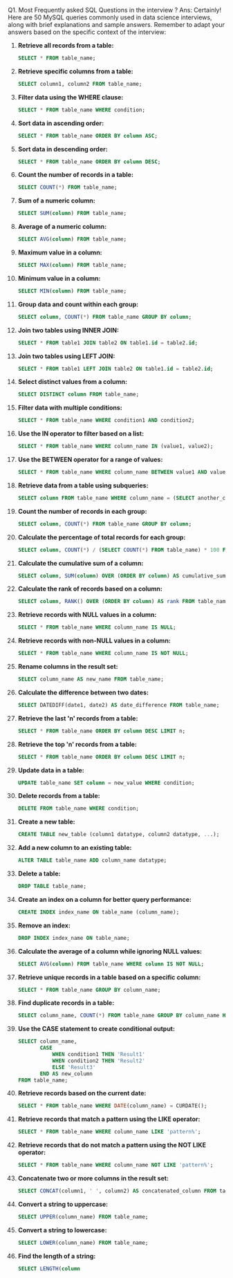 Q1. Most Frequently asked SQL Questions in the interview ?
Ans: Certainly! Here are 50 MySQL queries commonly used in data science interviews, along with brief explanations and sample answers. Remember to adapt your answers based on the specific context of the interview:

1. **Retrieve all records from a table:**
   
   ```sql
   SELECT * FROM table_name;
   ```

2. **Retrieve specific columns from a table:**

   ```sql
   SELECT column1, column2 FROM table_name;
   ```

3. **Filter data using the WHERE clause:**

   ```sql
   SELECT * FROM table_name WHERE condition;
   ```

4. **Sort data in ascending order:**

   ```sql
   SELECT * FROM table_name ORDER BY column ASC;
   ```

5. **Sort data in descending order:**

   ```sql
   SELECT * FROM table_name ORDER BY column DESC;
   ```

6. **Count the number of records in a table:**

   ```sql
   SELECT COUNT(*) FROM table_name;
   ```

7. **Sum of a numeric column:**

   ```sql
   SELECT SUM(column) FROM table_name;
   ```

8. **Average of a numeric column:**

   ```sql
   SELECT AVG(column) FROM table_name;
   ```

9. **Maximum value in a column:**

   ```sql
   SELECT MAX(column) FROM table_name;
   ```

10. **Minimum value in a column:**

    ```sql
    SELECT MIN(column) FROM table_name;
    ```

11. **Group data and count within each group:**

    ```sql
    SELECT column, COUNT(*) FROM table_name GROUP BY column;
    ```

12. **Join two tables using INNER JOIN:**

    ```sql
    SELECT * FROM table1 JOIN table2 ON table1.id = table2.id;
    ```

13. **Join two tables using LEFT JOIN:**

    ```sql
    SELECT * FROM table1 LEFT JOIN table2 ON table1.id = table2.id;
    ```

14. **Select distinct values from a column:**

    ```sql
    SELECT DISTINCT column FROM table_name;
    ```

15. **Filter data with multiple conditions:**

    ```sql
    SELECT * FROM table_name WHERE condition1 AND condition2;
    ```

16. **Use the IN operator to filter based on a list:**

    ```sql
    SELECT * FROM table_name WHERE column_name IN (value1, value2);
    ```

17. **Use the BETWEEN operator for a range of values:**

    ```sql
    SELECT * FROM table_name WHERE column_name BETWEEN value1 AND value2;
    ```

18. **Retrieve data from a table using subqueries:**

    ```sql
    SELECT column FROM table_name WHERE column_name = (SELECT another_column FROM another_table WHERE condition);
    ```

19. **Count the number of records in each group:**

    ```sql
    SELECT column, COUNT(*) FROM table_name GROUP BY column;
    ```

20. **Calculate the percentage of total records for each group:**

    ```sql
    SELECT column, COUNT(*) / (SELECT COUNT(*) FROM table_name) * 100 FROM table_name GROUP BY column;
    ```

21. **Calculate the cumulative sum of a column:**

    ```sql
    SELECT column, SUM(column) OVER (ORDER BY column) AS cumulative_sum FROM table_name;
    ```

22. **Calculate the rank of records based on a column:**

    ```sql
    SELECT column, RANK() OVER (ORDER BY column) AS rank FROM table_name;
    ```

23. **Retrieve records with NULL values in a column:**

    ```sql
    SELECT * FROM table_name WHERE column_name IS NULL;
    ```

24. **Retrieve records with non-NULL values in a column:**

    ```sql
    SELECT * FROM table_name WHERE column_name IS NOT NULL;
    ```

25. **Rename columns in the result set:**

    ```sql
    SELECT column_name AS new_name FROM table_name;
    ```

26. **Calculate the difference between two dates:**

    ```sql
    SELECT DATEDIFF(date1, date2) AS date_difference FROM table_name;
    ```

27. **Retrieve the last 'n' records from a table:**

    ```sql
    SELECT * FROM table_name ORDER BY column DESC LIMIT n;
    ```

28. **Retrieve the top 'n' records from a table:**

    ```sql
    SELECT * FROM table_name ORDER BY column DESC LIMIT n;
    ```

29. **Update data in a table:**

    ```sql
    UPDATE table_name SET column = new_value WHERE condition;
    ```

30. **Delete records from a table:**

    ```sql
    DELETE FROM table_name WHERE condition;
    ```

31. **Create a new table:**

    ```sql
    CREATE TABLE new_table (column1 datatype, column2 datatype, ...);
    ```

32. **Add a new column to an existing table:**

    ```sql
    ALTER TABLE table_name ADD column_name datatype;
    ```

33. **Delete a table:**

    ```sql
    DROP TABLE table_name;
    ```

34. **Create an index on a column for better query performance:**

    ```sql
    CREATE INDEX index_name ON table_name (column_name);
    ```

35. **Remove an index:**

    ```sql
    DROP INDEX index_name ON table_name;
    ```

36. **Calculate the average of a column while ignoring NULL values:**

    ```sql
    SELECT AVG(column) FROM table_name WHERE column IS NOT NULL;
    ```

37. **Retrieve unique records in a table based on a specific column:**

    ```sql
    SELECT * FROM table_name GROUP BY column_name;
    ```

38. **Find duplicate records in a table:**

    ```sql
    SELECT column_name, COUNT(*) FROM table_name GROUP BY column_name HAVING COUNT(*) > 1;
    ```

39. **Use the CASE statement to create conditional output:**

    ```sql
    SELECT column_name, 
           CASE
               WHEN condition1 THEN 'Result1'
               WHEN condition2 THEN 'Result2'
               ELSE 'Result3'
           END AS new_column
    FROM table_name;
    ```

40. **Retrieve records based on the current date:**

    ```sql
    SELECT * FROM table_name WHERE DATE(column_name) = CURDATE();
    ```

41. **Retrieve records that match a pattern using the LIKE operator:**

    ```sql
    SELECT * FROM table_name WHERE column_name LIKE 'pattern%';
    ```

42. **Retrieve records that do not match a pattern using the NOT LIKE operator:**

    ```sql
    SELECT * FROM table_name WHERE column_name NOT LIKE 'pattern%';
    ```

43. **Concatenate two or more columns in the result set:**

    ```sql
    SELECT CONCAT(column1, ' ', column2) AS concatenated_column FROM table_name;
    ```

44. **Convert a string to uppercase:**

    ```sql
    SELECT UPPER(column_name) FROM table_name;
    ```

45. **Convert a string to lowercase:**

    ```sql
    SELECT LOWER(column_name) FROM table_name;
    ```

46. **Find the length of a string:**

    ```sql
    SELECT LENGTH(column